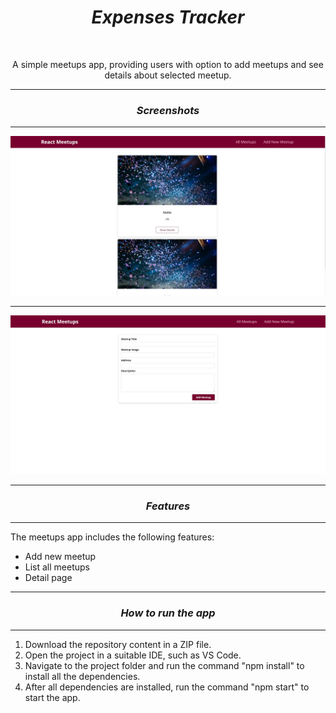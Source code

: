 <h1 align="center"><i>Expenses Tracker</i></h1>

<br>

<p align="center"> A simple meetups app, providing users with option to add meetups and see details about selected meetup.
</p>

<hr>

<h3 align="center"><i>Screenshots</i></h3>

<hr>

<p>
    <img src="./images/meetups.jpg"/>
    <hr>
    <img src="./images/add.jpg"/>
<p>

<hr>

<h3 align="center"><i>Features</i></h3>

<hr>

<p>The meetups app includes the following features:</p>

<ul>
    <li>Add new meetup</li>
    <li>List all meetups</li>
    <li>Detail page</li>
</ul>

<hr>

<h3 align="center"><i>How to run the app</i></h3>

<hr>

<ol>
    <li>Download the repository content in a ZIP file.</li>
    <li>Open the project in a suitable IDE, such as VS Code.</li>
    <li>Navigate to the project folder and run the command "npm install" to install all the dependencies.</li>
    <li>After all dependencies are installed, run the command "npm start" to start the app.</li>
</ol>
